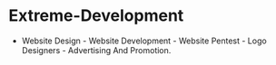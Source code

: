 # Extreme-Development
- Website Design - Website Development - Website Pentest - Logo Designers - Advertising And Promotion.

